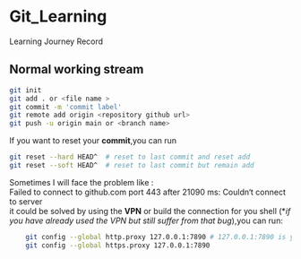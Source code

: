 # Git_Learning
Learning Journey Record
## Normal working stream  
```bash  
git init  
git add . or <file name >  
git commit -m 'commit label'  
git remote add origin <repository github url>  
git push -u origin main or <branch name>  
```  
If you want to reset your **commit**,you can run  
```bash  
git reset --hard HEAD^  # reset to last commit and reset add  
git reset --soft HEAD^  # reset to last commit but remain add  
```
Sometimes I will face the problem like :   
    Failed to connect to github.com port 443 after 21090 ms: Couldn‘t connect to server  
it could be solved by using the **VPN** or build the connection for you shell (**if you have already used the VPN but still suffer from that bug*),you can run:  
```bash  
    git config --global http.proxy 127.0.0.1:7890 # 127.0.0.1:7890 is your VPN address  
    git config --global https.proxy 127.0.0.1:7890  
```
